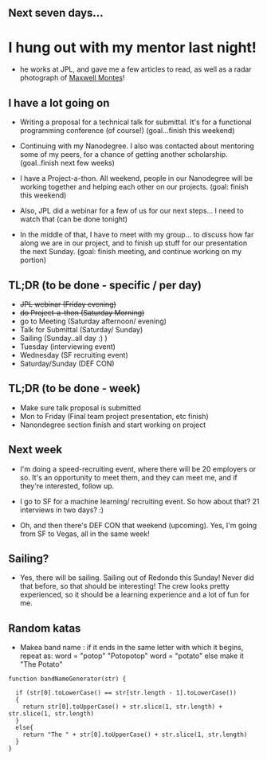 ## Next seven days...

# I hung out with my mentor last night!

- he works at JPL, and gave me a few articles to read,
  as well as a radar photograph of [Maxwell Montes](https://en.wikipedia.org/wiki/Maxwell_Montes)!

## I have a lot going on

- Writing a proposal for a technical talk for submittal.
  It's for a functional programming conference (of course!)
  (goal...finish this weekend)
  
- Continuing with my Nanodegree. I also was contacted about 
  mentoring some of my peers, for a chance of getting another
  scholarship. (goal..finish next few weeks)
  
- I have a Project-a-thon. All weekend, people in our Nanodegree
  will be working together and helping each other on our projects.
  (goal: finish this weekend)
  
- Also, JPL did a webinar for a few of us for our next steps...
  I need to watch that (can be done tonight)
  
- In the middle of that, I have to meet with my group...
  to discuss how far along we are in our project, and to 
  finish up stuff for our presentation the next Sunday.
  (goal: finish meeting, and continue working on my portion)
  
## TL;DR (to be done - specific / per day)

- ~~JPL webinar (Friday evening)~~
- ~~do Project-a-thon (Saturday Morning)~~
- go to Meeting (Saturday afternoon/ evening)
- Talk for Submittal (Saturday/ Sunday)
- Sailing (Sunday..all day :) )
- Tuesday (interviewing event)
- Wednesday (SF recruiting event)
- Saturday/Sunday (DEF CON)

## TL;DR (to be done - week)

- Make sure talk proposal is submitted
- Mon to Friday (Final team project presentation, etc finish)
- Nanondegree section finish and start working on project

  
## Next week

- I'm doing a speed-recruiting event, where there will be 
  20 employers or so. It's an opportunity to meet them, 
  and they can meet me, and if they're interested, follow up.
  
- I go to SF for a machine learning/ recruiting event. So how
  about that? 21 interviews in two days? :)
  
- Oh, and then there's DEF CON that weekend (upcoming). Yes,
  I'm going from SF to Vegas, all in the same week!
  
## Sailing?

- Yes, there will be sailing. Sailing out of Redondo this Sunday!
  Never did that before, so that should be interesting! 
  The crew looks pretty experienced, so it should be a learning
  experience and a lot of fun for me.
  
## Random katas

- Makea  band name : 
  if it ends in the same letter with which it begins, repeat as:
  word = "potop"
  "Potopotop"
  word = "potato"
  else make it "The Potato"
  
```
function bandNameGenerator(str) {
  
  if (str[0].toLowerCase() == str[str.length - 1].toLowerCase())
  {
    return str[0].toUpperCase() + str.slice(1, str.length) + str.slice(1, str.length)
  }
  else{
    return "The " + str[0].toUpperCase() + str.slice(1, str.length)
  }
}
```

